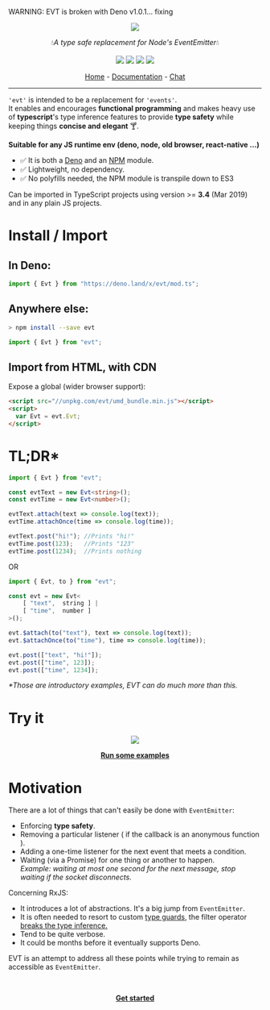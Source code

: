 
WARNING: EVT is broken with Deno v1.0.1... fixing

<p align="center">
    <img src="https://user-images.githubusercontent.com/6702424/76674598-91ebfc00-65b1-11ea-88df-eb43f04f3cce.png">  
</p>
<p align="center">
    💧<i>A type safe replacement for Node's EventEmitter</i>💧
    <br>
    <br>
    <img src="https://img.shields.io/bundlephobia/minzip/evt">
    <img src="https://img.shields.io/npm/dw/evt">
    <img src="https://img.shields.io/github/commit-activity/w/garronej/evt">
    <img src="https://img.shields.io/npm/l/evt">
</p>
<p align="center">
  <a href="https://www.evt.land">Home</a>
  -
  <a href="https://docs.evt.land/api">Documentation</a>
  -
  <a href="https://gitter.im/evtland/">Chat</a>
</p>

---

`'evt'` is intended to be a replacement for `'events'`.  
It enables and encourages **functional programming** and makes heavy use of **typescript**'s type inference features to provide **type safety** while keeping things **concise and elegant** 🍸.

<b>Suitable for any JS runtime env (deno, node, old browser, react-native ...)</b>
- ✅ It is both a [Deno](https://deno.land/x/evt) and an [NPM](https://www.npmjs.com/evt) module. 
- ✅ Lightweight, no dependency.
- ✅ No polyfills needed, the NPM module is transpile down to ES3   

Can be imported in TypeScript projects using version &gt;= **3.4** \(Mar 2019\) and in any plain JS projects.

# Install / Import

## In Deno:
```typescript
import { Evt } from "https://deno.land/x/evt/mod.ts";
```
## Anywhere else:
```bash
> npm install --save evt
```
```typescript
import { Evt } from "evt"; 
```

## Import from HTML, with CDN

Expose a global (wider browser support):  

```html
<script src="//unpkg.com/evt/umd_bundle.min.js"></script>
<script>
  var Evt = evt.Evt;
</script>
```

# TL;DR*

```typescript
import { Evt } from "evt";

const evtText = new Evt<string>();
const evtTime = new Evt<number>();

evtText.attach(text => console.log(text));
evtTime.attachOnce(time => console.log(time));

evtText.post("hi!"); //Prints "hi!"
evtTime.post(123);   //Prints "123"
evtTime.post(1234);  //Prints nothing
```
OR
```typescript
import { Evt, to } from "evt";

const evt = new Evt<
    [ "text",  string ] | 
    [ "time",  number ]
>();

evt.$attach(to("text"), text => console.log(text));
evt.$attachOnce(to("time"), time => console.log(time));

evt.post(["text", "hi!"]);
evt.post(["time", 123]);
evt.post(["time", 1234]);
```

_*Those are introductory examples, EVT can do much more than this._

# Try it

<p align="center"> 
    <img src="https://www.evt.land/assets/img/try-in-browser.gif">  
</p>

<p align="center">
<b><a href="https://stackblitz.com/edit/evt-playground?embed=1&file=index.ts&hideExplorer=1">Run some examples</a></b>
</p>

# Motivation

There are a lot of things that can't easily be done with `EventEmitter`:

* Enforcing **type safety**.
* Removing a particular listener ( if the callback is an anonymous function ).
* Adding a one-time listener for the next event that meets a condition.
* Waiting \(via a Promise\) for one thing or another to happen.  
_Example: waiting at most one second for the next message, stop waiting if the socket disconnects._

Concerning RxJS:

* It introduces a lot of abstractions. It's a big jump from ``EventEmitter``.
* It is often needed to resort to custom [type guards](https://www.typescriptlang.org/docs/handbook/advanced-types.html#user-defined-type-guards), the filter operator [breaks the type inference.](https://stackblitz.com/edit/evt-795plc?embed=1&file=index.ts&hideExplorer=1)
* Tend to be quite verbose.
* It could be months before it eventually supports Deno.

EVT is an attempt to address all these points while trying to remain as accessible as `EventEmitter`.  
  
</br>

<p align="center">
    <b><a href="https://docs.evt.land/overview#rxjs-comparison">Get started</a></b>
</p>

